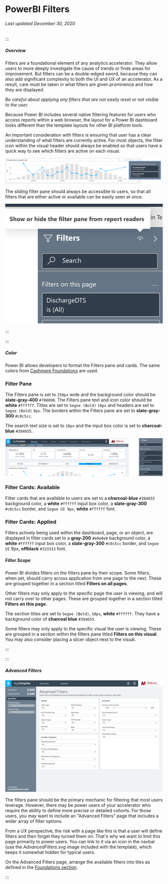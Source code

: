 # PowerBI Filters

###### Last updated December 30, 2020

:::

##### Overview

Filters are a foundational element of any analytics accelerator.
They allow users to more deeply investigate the cause of trends or finds areas for improvement.
But filters can be a double-edged sword, because they can also add significant complexity to both the UI and UX of an accelerator.
As a result, care must be taken in what filters are given prominence and how they are displayed.

*Be careful about applying any filters that are not easily reset or not visible to the user.*

Because Power BI includes several native filtering features for users who access reports within a web browser, the layout for a Power BI dashboard looks different than the template layouts for other BI platform tools.

An important consideration with filters is ensuring that user has a clear understanding of what filters are currently active. For most objects, the filter icon within the visual header should always be enabled so that users have a quick way to see which filters are active on each visual.

<div style="text-align:center">

![Filter Icon](./assets/analytics/powerbi/pbi-filter-icon.png "Filter Icon")

</div>

The sliding filter pane should always be accessible to users, so that all filters that are either active or available can be easily seen at once.

<div style="text-align:center">

![Filter Pane Show](./assets/analytics/powerbi/pbi-filter-pane-option.png "Filter Pane Show")

</div>

:::

:::

##### Color

Power BI allows developers to format the Filters pane and cards. The same colors from [Cashmere Foundations](/foundations/color) are used. 

### Filter Pane
The Filters pane is set to `250px` wide and the background color should be **slate-gray-400** `#708090`. The Filters pane text and icon color should be **white** `#ffffff`. Titles are set to `Segoe (Bold)` `10px` and headers are set to `Segoe (Bold)` `9px`. The borders within the Filters pane are set to **slate-gray-300** `#c0c5cc`. 

The search text size is set to `10px` and the input box color is set to **charcoal-blue** `#384655`.

<div style="text-align:center">

![Filter Pane](./assets/analytics/powerbi/pbi-filter-pane.png "Filter Pane")

</div>

### Filter Cards: Available
Filter cards that are available to users are set to a **charcoal-blue** `#384655` background color, a **white** `#ffffff`  input box color, a **slate-gray-300** `#c0c5cc` border, and `Segoe UI 9px`, **white** `#ffffff` font. 

### Filter Cards: Applied
Filters actively being used within the dashboard, page, or an object, are displayed in filter cards set to a **gray-200** `#e0e0e0` background color, a **white** `#ffffff`  input box color, a **slate-gray-300** `#c0c5cc` border, and `Segoe UI` 9px, **offblack** `#333333` font. 

##### Filter Scope

Power BI divides filters on the filters pane by their scope.
Some filters, when set, should carry across application from one page to the next.
These are grouped together in a section titled **Filters on all pages**.

Other filters may only apply to the specific page the user is viewing, and will not carry over to other pages.
These are grouped together in a section titled **Filters on this page**.

The section titles are set to `Segoe (Bold)`, `10px`, **white** `#ffffff`.
They have a background color of **charcoal blue** `#384655`.

Some filters may only apply to the specific visual the user is viewing. These are grouped in a section within the filters pane titled **Filters on this visual**. You may also consider placing a slicer object next to the visual. 

:::

:::

##### Advanced Filters

![Advanced Filters](./assets/analytics/tableau/advancedfilters.png "Advanced Filters")

The filters pane should be the primary mechanic for filtering that most users leverage.
However, there may be power users of your accelerator who require the ability to define more precise or detailed cohorts.
For those users, you may want to include an "Advanced Filters" page that includes a wider array of filter options.

From a UX perspective, the risk with a page like this is that a user will define filters and then forget they turned them on.
That's why we want to limit this page primarily to power users.
You can link to it via an icon in the navbar (use the *AdvancedFilters.svg* image included with the template), which keeps it somewhat hidden for typical users.

On the Advanced Filters page, arrange the available filters into tiles as defined in the [Foundations section](/analytics/powerbi-foundations).

:::

